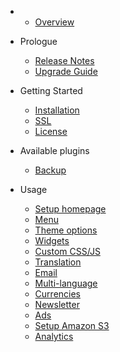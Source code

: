- 
    - [Overview](overview.md)
- Prologue
    - [Release Notes](releases.md)
    - [Upgrade Guide](upgrade.md)
- Getting Started
    - [Installation](installation.md)
    - [SSL](ssl.md)
    - [License](license.md)
    
- Available plugins
    - [Backup](plugin-backup.md)

- Usage
  - [Setup homepage](usage-homepage.md)
  - [Menu](usage-menu.md)
  - [Theme options](usage-theme-options.md)
  - [Widgets](usage-widgets.md)
  - [Custom CSS/JS](usage-custom-css-js.md)
  - [Translation](usage-translation.md)
  - [Email](usage-email.md)
  - [Multi-language](usage-multi-language.md)
  - [Currencies](usage-currencies.md)
  - [Newsletter](usage-newsletter.md)
  - [Ads](usage-ads.md)
  - [Setup Amazon S3](usage-media-s3.md)
  - [Analytics](usage-analytics.md)
  